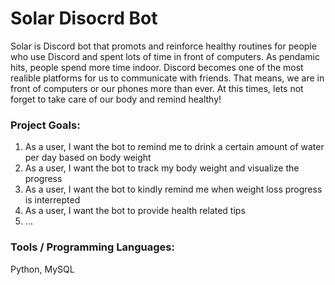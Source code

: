 # Solar Disocrd Bot
Solar is Discord bot that promots and reinforce healthy routines for people who use Discord and spent lots of time in front of computers. As pendamic hits, people spend more time indoor. Discord becomes one of the most realible platforms for us to communicate with friends. That means, we are in front of computers or our phones more than ever. At this times, lets not forget to take care of our body and remind healthy!

### Project Goals:
1. As a user, I want the bot to remind me to drink a certain amount of water per day based on body weight
2. As a user, I want the bot to track my body weight and visualize the progress
3. As a user, I want the bot to kindly remind me when weight loss progress is interrepted
4. As a user, I want the bot to provide health related tips
5. ...

### Tools / Programming Languages:
Python, MySQL
